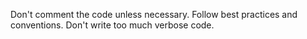 Don't comment the code unless necessary.
Follow best practices and conventions.
Don't write too much verbose code.
